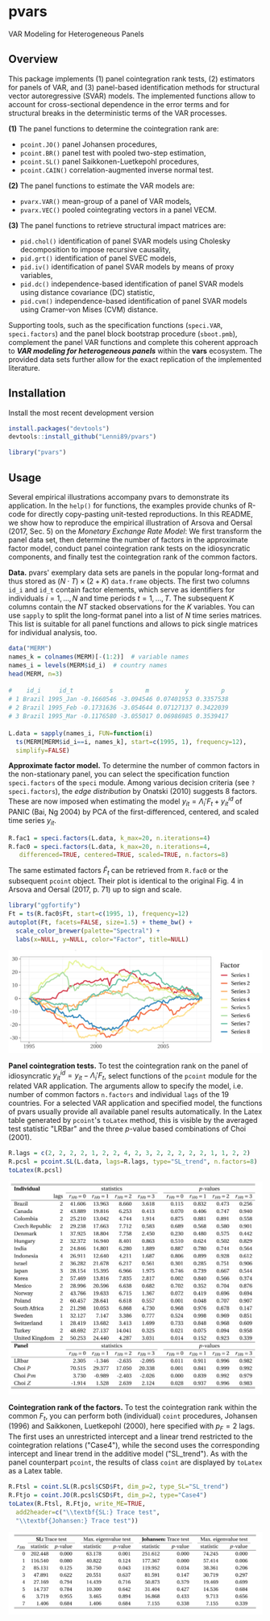 pvars
=====

VAR Modeling for Heterogeneous Panels


## Overview

This package implements (1) panel cointegration rank tests, (2) estimators for panels of VAR, and (3) panel-based identification methods for structural vector autoregressive (SVAR) models. The implemented functions allow to account for cross-sectional dependence in the error terms and for structural breaks in the deterministic terms of the VAR processes.

**(1)** The panel functions to determine the cointegration rank are: 
-   `pcoint.JO()` panel Johansen procedures, 
-   `pcoint.BR()` panel test with pooled two-step estimation, 
-   `pcoint.SL()` panel Saikkonen-Luetkepohl procedures, 
-   `pcoint.CAIN()` correlation-augmented inverse normal test.

**(2)** The panel functions to estimate the VAR models are:
-   `pvarx.VAR()` mean-group of a panel of VAR models,
-   `pvarx.VEC()` pooled cointegrating vectors in a panel VECM.

**(3)** The panel functions to retrieve structural impact matrices are: 
-   `pid.chol()` identification of panel SVAR models using Cholesky decomposition to impose recursive causality, 
-   `pid.grt()` identification of panel SVEC models,
-   `pid.iv()` identification of panel SVAR models by means of proxy variables, 
-   `pid.dc()` independence-based identification of panel SVAR models using distance covariance (DC) statistic, 
-   `pid.cvm()` independence-based identification of panel SVAR models using Cramer-von Mises (CVM) distance.

Supporting tools, such as the specification functions (`speci.VAR`, `speci.factors`) and the panel block bootstrap procedure (`sboot.pmb`), complement the panel VAR functions and complete this coherent approach to ***VAR modeling for heterogeneous panels*** within the **vars** ecosystem. The provided data sets further allow for the exact replication of the implemented literature.


## Installation

Install the most recent development version

``` r
install.packages("devtools")
devtools::install_github("Lenni89/pvars")
```

``` r
library("pvars")
```


## Usage

Several empirical illustrations accompany pvars to demonstrate its application. In the `help()` for functions, the examples provide chunks of R-code for directly copy-pasting unit-tested reproductions. In this README, we show how to reproduce the empirical illustration of Arsova and Oersal (2017, Sec. 5) on the *Monetary Exchange Rate Model*: We first transform the panel data set, then determine the number of factors in the approximate factor model, conduct panel cointegration rank tests on the idiosyncratic components, and finally test the cointegration rank of the common factors.

**Data.** pvars' exemplary data sets are panels in the popular long-format and thus stored as $(N \cdot T ) \times (2 + K )$ `data.frame` objects. The first two columns `id_i` and `id_t` contain factor elements, which serve as identifiers for individuals $i = 1,\ldots,N$ and time periods $t = 1,\ldots,T$. The subsequent $K$ columns contain the $NT$ stacked observations for the $K$ variables. You can use `sapply` to split the long-format panel into a list of $N$ time series matrices. This list is suitable for all panel functions and allows to pick single matrices for individual analysis, too.

``` r
data("MERM")
names_k = colnames(MERM)[-(1:2)]  # variable names
names_i = levels(MERM$id_i)  # country names
head(MERM, n=3)

#    id_i     id_t          s         m          y         p
# 1 Brazil 1995_Jan -0.1660546 -3.094546 0.07401953 0.3357538
# 2 Brazil 1995_Feb -0.1731636 -3.054644 0.07127137 0.3422039
# 3 Brazil 1995_Mar -0.1176580 -3.055017 0.06986985 0.3539417

L.data = sapply(names_i, FUN=function(i)
  ts(MERM[MERM$id_i==i, names_k], start=c(1995, 1), frequency=12),
  simplify=FALSE)
```


**Approximate factor model.** To determine the number of common factors in the non-stationary panel, you can select the specification function `speci.factors` of the `speci` module. Among various decision criteria (see `?speci.factors`), the *edge distribution* by Onatski (2010) suggests 8 factors. These are now imposed when estimating the model $y_{it} = \Lambda_i'F_t + y_{it}^{id}$ of PANIC (Bai, Ng 2004) by PCA of the first-differenced, centered, and scaled time series $y_{it}$.

``` r
R.fac1 = speci.factors(L.data, k_max=20, n.iterations=4)
R.fac0 = speci.factors(L.data, k_max=20, n.iterations=4, 
   differenced=TRUE, centered=TRUE, scaled=TRUE, n.factors=8)
```

The same estimated factors $\hat{F}_t$ can be retrieved from `R.fac0` or the subsequent `pcoint` object. Their plot is identical to the original Fig. 4 in Arsova and Oersal (2017, p. 71) up to sign and scale.

``` r
library("ggfortify")
Ft = ts(R.fac0$Ft, start=c(1995, 1), frequency=12)
autoplot(Ft, facets=FALSE, size=1.5) + theme_bw() +
  scale_color_brewer(palette="Spectral") +
  labs(x=NULL, y=NULL, color="Factor", title=NULL)
```

![](inst/images/Fig_Factors.png)


**Panel cointegration tests.** To test the cointegration rank on the panel of idiosyncratic $y_{it}^{id} = y_{it}-\Lambda_i'F_t$, select functions of the `pcoint` module for the related VAR application. The arguments allow to specify the model, i.e. number of common factors `n.factors` and individual `lags` of the 19 countries. For a selected VAR application and specified model, the functions of pvars usually provide all available panel results automatically. In the Latex table generated by `pcoint`'s `toLatex` method, this is visible by the averaged test statistic "LRBar" and the three $p$-value based combinations of Choi (2001).

``` r
R.lags = c(2, 2, 2, 2, 1, 2, 2, 4, 2, 3, 2, 2, 2, 2, 2, 1, 1, 2, 2)
R.pcsl = pcoint.SL(L.data, lags=R.lags, type="SL_trend", n.factors=8)
toLatex(R.pcsl)
```

![](inst/images/Tab_MERM.png)


**Cointegration rank of the factors.** To test the cointegration rank within the common $F_t$, you can perform both (individual) `coint` procedures, Johansen (1996) and Saikkonen, Luetkepohl (2000), here specified with $p_F=2$ lags. The first uses an unrestricted intercept and a linear trend restricted to the cointegration relations ("Case4"), while the second uses the corresponding intercept and linear trend in the additive model ("SL_trend"). As with the panel counterpart `pcoint`, the results of class `coint` are displayed by `toLatex` as a Latex table.

``` r
R.Ftsl = coint.SL(R.pcsl$CSD$Ft, dim_p=2, type_SL="SL_trend")
R.Ftjo = coint.JO(R.pcsl$CSD$Ft, dim_p=2, type="Case4")
toLatex(R.Ftsl, R.Ftjo, write_ME=TRUE,
  add2header=c("\\textbf{SL:} Trace test",
  "\\textbf{Johansen:} Trace test"))
```

![](inst/images/Tab_MERMft.png)

